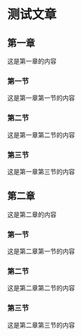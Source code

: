 # 测试文章

## 第一章
这是第一章的内容

### 第一节
这是第一章第一节的内容

### 第二节
这是第一章第二节的内容

### 第三节
这是第一章第三节的内容

## 第二章
这是第二章的内容

### 第一节
这是第二章第一节的内容

### 第二节
这是第二章第二节的内容

### 第三节
这是第二章第三节的内容








